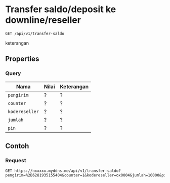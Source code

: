 # Transfer saldo/deposit ke downline/reseller
```http
GET /api/v1/transfer-saldo
```
keterangan
## Properties
### Query
Nama  | Nilai | Keterangan
--- | --- | ---
<code>pengirim</code> | ? | ?
<code>counter</code> | ? | ?
<code>kodereseller</code> | ? | ?
<code>jumlah</code> | ? | ?
<code>pin</code> | ? | ?

## Contoh

### Request
```http
GET https://nxxxxx.myddns.me/api/v1/transfer-saldo?pengirim=%2B6281935155404&counter=1&kodereseller=ox0004&jumlah=10000&pin=1234
```
